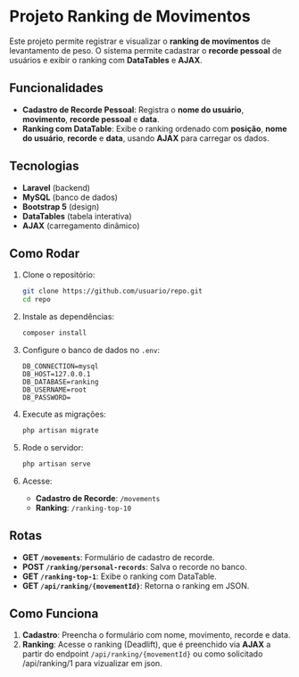 
# Projeto Ranking de Movimentos

Este projeto permite registrar e visualizar o **ranking de movimentos** de levantamento de peso. O sistema permite cadastrar o **recorde pessoal** de usuários e exibir o ranking com **DataTables** e **AJAX**.

## Funcionalidades

- **Cadastro de Recorde Pessoal**: Registra o **nome do usuário**, **movimento**, **recorde pessoal** e **data**.
- **Ranking com DataTable**: Exibe o ranking ordenado com **posição**, **nome do usuário**, **recorde** e **data**, usando **AJAX** para carregar os dados.

## Tecnologias

- **Laravel** (backend)
- **MySQL** (banco de dados)
- **Bootstrap 5** (design)
- **DataTables** (tabela interativa)
- **AJAX** (carregamento dinâmico)

## Como Rodar

1. Clone o repositório:
   ```bash
   git clone https://github.com/usuario/repo.git
   cd repo
   ```

2. Instale as dependências:
   ```bash
   composer install
   ```

3. Configure o banco de dados no `.env`:
   ```env
   DB_CONNECTION=mysql
   DB_HOST=127.0.0.1
   DB_DATABASE=ranking
   DB_USERNAME=root
   DB_PASSWORD=
   ```

4. Execute as migrações:
   ```bash
   php artisan migrate
   ```

5. Rode o servidor:
   ```bash
   php artisan serve
   ```

6. Acesse:
   - **Cadastro de Recorde**: `/movements`
   - **Ranking**: `/ranking-top-10`

## Rotas

- **GET `/movements`**: Formulário de cadastro de recorde.
- **POST `/ranking/personal-records`**: Salva o recorde no banco.
- **GET `/ranking-top-1`**: Exibe o ranking com DataTable.
- **GET `/api/ranking/{movementId}`**: Retorna o ranking em JSON.

## Como Funciona

1. **Cadastro**: Preencha o formulário com nome, movimento, recorde e data.
2. **Ranking**: Acesse o ranking (Deadlift), que é preenchido via **AJAX** a partir do endpoint `/api/ranking/{movementId}` ou como solicitado /api/ranking/1 para vizualizar em json.
